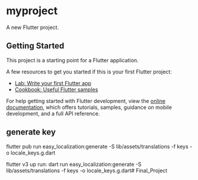 # myproject

A new Flutter project.

## Getting Started

This project is a starting point for a Flutter application.

A few resources to get you started if this is your first Flutter project:

- [Lab: Write your first Flutter app](https://docs.flutter.dev/get-started/codelab)
- [Cookbook: Useful Flutter samples](https://docs.flutter.dev/cookbook)

For help getting started with Flutter development, view the
[online documentation](https://docs.flutter.dev/), which offers tutorials,
samples, guidance on mobile development, and a full API reference.
## generate key
  flutter pub run easy_localization:generate -S lib/assets/translations -f keys -o locale_keys.g.dart

  flutter v3 up run: 
  dart run easy_localization:generate -S lib/assets/translations -f keys -o locale_keys.g.dart# Final_Project
